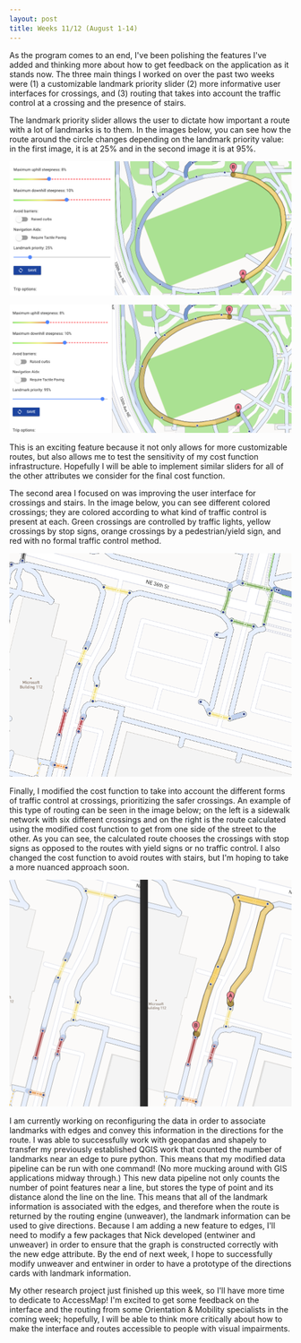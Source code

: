 ```yaml
---
layout: post
title: Weeks 11/12 (August 1-14)
---
```


As the program comes to an end, I've been polishing the features I've added and thinking more about how to get feedback on the application as it stands now. The three main things I worked on over the past two weeks were (1) a customizable landmark priority slider (2) more informative user interfaces for crossings, and (3) routing that takes into account the traffic control at a crossing and the presence of stairs. 

The landmark priority slider allows the user to dictate how important a route with a lot of landmarks is to them. In the images below, you can see how the route around the circle changes depending on the landmark priority value: in the first image, it is at 25% and in the second image it is at 95%. 

![A screenshot of an AccessMap route that does not prioritize landmarks; the landmark priority slider is set to 25%.](../images/landmark_priority_25.png)

![A screenshot of an AccessMap route that prioritizes landmarks more; the landmark priority slider is set to 95%.](../images/landmark_priority_95.png)

This is an exciting feature because it not only allows for more customizable routes, but also allows me to test the sensitivity of my cost function infrastructure. Hopefully I will be able to implement similar sliders for all of the other attributes we consider for the final cost function.

The second area I focused on was improving the user interface for crossings and stairs. In the image below, you can see different colored crossings; they are colored according to what kind of traffic control is present at each. Green crossings are controlled by traffic lights, yellow crossings by stop signs, orange crossings by a pedestrian/yield sign, and red with no formal traffic control method. 

![A screenshot of crossings in AccessMap; the different colorings reflect the different forms of traffic control present at each crossing.](../images/crossing_coloring.png)

Finally, I modified the cost function to take into account the different forms of traffic control at crossings, prioritizing the safer crossings. An example of this type of routing can be seen in the image below; on the left is a sidewalk network with six different crossings and on the right is the route calculated using the modified cost function to get from one side of the street to the other. As you can see, the calculated route chooses the crossings with stop signs as opposed to the routes with yield signs or no traffic control. I also changed the cost function to avoid routes with stairs, but I'm hoping to take a more nuanced approach soon.

![A screenshot of a route in AccessMap that prioritizes safer crossings; the route on the right uses crossings with stop signs as opposed to yield signs or no traffic control.](../images/crossing_routing.png)

I am currently working on reconfiguring the data in order to associate landmarks with edges and convey this information in the directions for the route. I was able to successfully work with geopandas and shapely to transfer my previously established QGIS work that counted the number of landmarks near an edge to pure python. This means that my modified data pipeline can be run with one command! (No more mucking around with GIS applications midway through.) This new data pipeline not only counts the number of point features near a line, but stores the type of point and its distance alond the line on the line. This means that all of the landmark information is associated with the edges, and therefore when the route is returned by the routing engine (unweaver), the landmark information can be used to give directions. Because I am adding a new feature to edges, I'll need to modify a few packages that Nick developed (entwiner and unweaver) in order to ensure that the graph is constructed correctly with the new edge attribute. By the end of next week, I hope to successfully modify unweaver and entwiner in order to have a prototype of the directions cards with landmark information.

My other research project just finished up this week, so I'll have more time to dedicate to AccessMap! I'm excited to get some feedback on the interface and the routing from some Orientation & Mobility specialists in the coming week; hopefully, I will be able to think more critically about how to make the interface and routes accessible to people with visual impairments. 